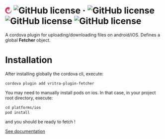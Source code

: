 # <img width="20"  src="https://raw.githubusercontent.com/AhmedAyachi/RepoIllustrations/f7ee069a965d3558e0e7e2b7e6733d1a642c78c2/Vritra/Icon.svg"> ![GitHub license](https://img.shields.io/badge/vritra--plugin--fetcher-e03065) &middot; ![GitHub license](https://img.shields.io/badge/cordova--android-10.1.2-2eca55.svg) ![GitHub license](https://img.shields.io/badge/cordova--iOS-7-2eca55.svg) ![GitHub license](https://img.shields.io/badge/license-MIT-e03065.svg)

A cordova plugin for uploading/downloading files on android/iOS. 
Defines a global **Fetcher** object.

# Installation
After installing globally the cordova cli, execute:
```
cordova plugin add vritra-plugin-fetcher
```
You may need to manually install pods on ios. In that case, in your project root directory, execute:
```
cd platforms/ios
pod install 
```
and you should be ready to fetch !

[See documentation](https://vritrajs.github.io/#cordovaplugins#fetcher)